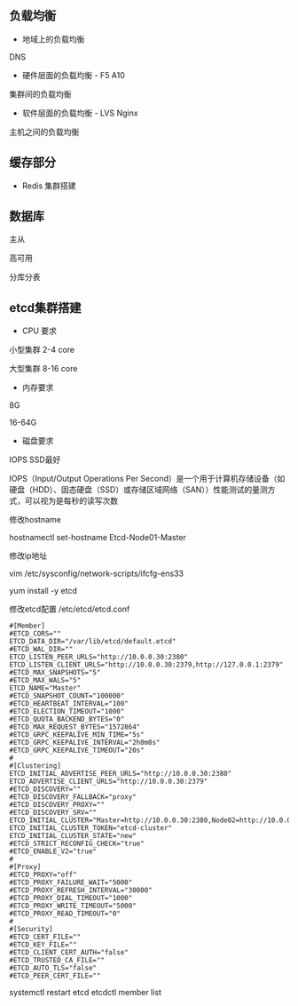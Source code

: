 ## 负载均衡

* 地域上的负载均衡 

DNS

* 硬件层面的负载均衡 - F5 A10

集群间的负载均衡

* 软件层面的负载均衡 - LVS Nginx

主机之间的负载均衡 


## 缓存部分

* Redis 集群搭建


## 数据库

主从

高可用

分库分表 



## etcd集群搭建

* CPU 要求

小型集群 2-4 core

大型集群 8-16 core

* 内存要求

8G

16-64G

* 磁盘要求

IOPS  SSD最好

IOPS（Input/Output Operations Per Second）是一个用于计算机存储设备（如硬盘（HDD）、固态硬盘（SSD）或存储区域网络（SAN））性能测试的量测方式，可以视为是每秒的读写次数


修改hostname

hostnamectl set-hostname Etcd-Node01-Master

修改ip地址

vim /etc/sysconfig/network-scripts/ifcfg-ens33


yum install -y etcd


修改etcd配置
/etc/etcd/etcd.conf

```
#[Member]
#ETCD_CORS=""
ETCD_DATA_DIR="/var/lib/etcd/default.etcd"
#ETCD_WAL_DIR=""
ETCD_LISTEN_PEER_URLS="http://10.0.0.30:2380"
ETCD_LISTEN_CLIENT_URLS="http://10.0.0.30:2379,http://127.0.0.1:2379"
#ETCD_MAX_SNAPSHOTS="5"
#ETCD_MAX_WALS="5"
ETCD_NAME="Master"
#ETCD_SNAPSHOT_COUNT="100000"
#ETCD_HEARTBEAT_INTERVAL="100"
#ETCD_ELECTION_TIMEOUT="1000"
#ETCD_QUOTA_BACKEND_BYTES="0"
#ETCD_MAX_REQUEST_BYTES="1572864"
#ETCD_GRPC_KEEPALIVE_MIN_TIME="5s"
#ETCD_GRPC_KEEPALIVE_INTERVAL="2h0m0s"
#ETCD_GRPC_KEEPALIVE_TIMEOUT="20s"
#
#[Clustering]
ETCD_INITIAL_ADVERTISE_PEER_URLS="http://10.0.0.30:2380"
ETCD_ADVERTISE_CLIENT_URLS="http://10.0.0.30:2379"
#ETCD_DISCOVERY=""
#ETCD_DISCOVERY_FALLBACK="proxy"
#ETCD_DISCOVERY_PROXY=""
#ETCD_DISCOVERY_SRV=""
ETCD_INITIAL_CLUSTER="Master=http://10.0.0.30:2380,Node02=http://10.0.0.31:2380,Node03=http://10.0.0.32:2380"
ETCD_INITIAL_CLUSTER_TOKEN="etcd-cluster"
ETCD_INITIAL_CLUSTER_STATE="new"
#ETCD_STRICT_RECONFIG_CHECK="true"
#ETCD_ENABLE_V2="true"
#
#[Proxy]
#ETCD_PROXY="off"
#ETCD_PROXY_FAILURE_WAIT="5000"
#ETCD_PROXY_REFRESH_INTERVAL="30000"
#ETCD_PROXY_DIAL_TIMEOUT="1000"
#ETCD_PROXY_WRITE_TIMEOUT="5000"
#ETCD_PROXY_READ_TIMEOUT="0"
#
#[Security]
#ETCD_CERT_FILE=""
#ETCD_KEY_FILE=""
#ETCD_CLIENT_CERT_AUTH="false"
#ETCD_TRUSTED_CA_FILE=""
#ETCD_AUTO_TLS="false"
#ETCD_PEER_CERT_FILE=""
```

systemctl restart etcd
etcdctl member list
